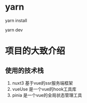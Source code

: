 

# yarn
yarn install

yarn dev

# 项目的大致介绍
## 使用的技术栈
1. nuxt3 基于vue的ssr服务端框架
2. vueUse 是一个vue的hook工具库
3. pinia 是一个vue的全局状态管理工具
